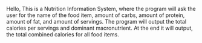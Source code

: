 Hello, This is a Nutrition Information System, where the program will ask the user for the name of the food item, amount of carbs, amount of protein, amount of fat, and amount of servings. 
The program will output the total calories per servings and dominant macronutrient. 
At the end it will output, the total combined calories for all food items.
